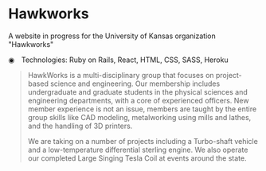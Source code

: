 <h1>Hawkworks</h1>
<p>A website in progress for the University of Kansas organization "Hawkworks"</p>

&#9673;&emsp;Technologies: Ruby on Rails, React, HTML, CSS, SASS, Heroku<br/>

<blockquote><p>HawkWorks is a multi-disciplinary group that focuses on project-based science and engineering. Our membership includes undergraduate and graduate students in the physical sciences and engineering departments, with a core of experienced officers. New member experience is not an issue, members are taught by the entire group skills like CAD modeling, metalworking using mills and lathes, and the handling of 3D printers.

We are taking on a number of projects including a Turbo-shaft vehicle and a low-temperature differential sterling engine. We also operate our completed Large Singing Tesla Coil at events around the state.</p></blockquote>
